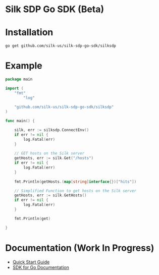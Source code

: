 # Silk SDP Go SDK (Beta)

# Installation

```go get github.com/silk-us/silk-sdp-go-sdk/silksdp```

# Example

```go
package main

import (
	"fmt"
        "log"
	
	"github.com/silk-us/silk-sdp-go-sdk/silksdp"
)

func main() {

	silk, err := silksdp.ConnectEnv()
	if err != nil {
		log.Fatal(err)
	}
	
	// GET hosts on the Silk server
	getHosts, err := silk.Get("/hosts")
	if err != nil {
		log.Fatal(err)
	}
	
	fmt.Println(getHosts.(map[string]interface{})["hits"])

	// Simplified Function to get hosts on the Silk server
	getHosts, err := silk.GetHosts()
	if err != nil {
		log.Fatal(err)
	}

	fmt.Println(get)

}
```

# Documentation (Work In Progress)


* [Quick Start Guide](/docs/quick-start.md)
* [SDK for Go Documentation](https://godoc.org/github.com/silk-us/silk-sdp-go-sdk/silksdp)

